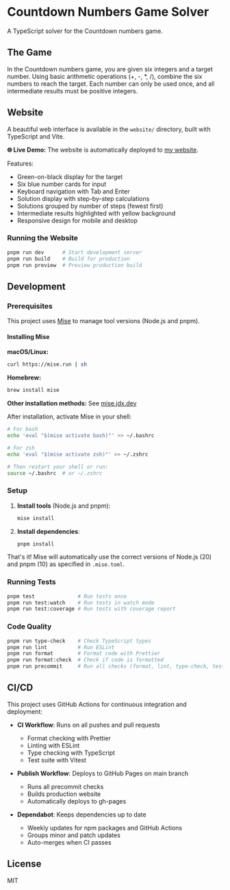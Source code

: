 # Countdown Numbers Game Solver

A TypeScript solver for the Countdown numbers game.

## The Game

In the Countdown numbers game, you are given six integers and a target number. Using basic arithmetic operations (+, -, *, /), combine the six numbers to reach the target. Each number can only be used once, and all intermediate results must be positive integers.

## Website

A beautiful web interface is available in the `website/` directory, built with TypeScript and Vite.

**🌐 Live Demo:** The website is automatically deployed to [my website](https://johnsy.com/countdown/).

Features:
- Green-on-black display for the target
- Six blue number cards for input
- Keyboard navigation with Tab and Enter
- Solution display with step-by-step calculations
- Solutions grouped by number of steps (fewest first)
- Intermediate results highlighted with yellow background
- Responsive design for mobile and desktop

### Running the Website

```bash
pnpm run dev      # Start development server
pnpm run build    # Build for production
pnpm run preview  # Preview production build
```

## Development

### Prerequisites

This project uses [Mise](https://mise.jdx.dev/) to manage tool versions (Node.js and pnpm).

#### Installing Mise

**macOS/Linux:**
```bash
curl https://mise.run | sh
```

**Homebrew:**
```bash
brew install mise
```

**Other installation methods:** See [mise.jdx.dev](https://mise.jdx.dev/getting-started.html)

After installation, activate Mise in your shell:
```bash
# For bash
echo 'eval "$(mise activate bash)"' >> ~/.bashrc

# For zsh
echo 'eval "$(mise activate zsh)"' >> ~/.zshrc

# Then restart your shell or run:
source ~/.bashrc  # or ~/.zshrc
```

### Setup

1. **Install tools** (Node.js and pnpm):
   ```bash
   mise install
   ```

2. **Install dependencies**:
   ```bash
   pnpm install
   ```

That's it! Mise will automatically use the correct versions of Node.js (20) and pnpm (10) as specified in `.mise.toml`.

### Running Tests

```bash
pnpm test              # Run tests once
pnpm run test:watch    # Run tests in watch mode
pnpm run test:coverage # Run tests with coverage report
```

### Code Quality

```bash
pnpm run type-check    # Check TypeScript types
pnpm run lint          # Run ESLint
pnpm run format        # Format code with Prettier
pnpm run format:check  # Check if code is formatted
pnpm run precommit     # Run all checks (format, lint, type-check, test)
```

## CI/CD

This project uses GitHub Actions for continuous integration and deployment:

- **CI Workflow**: Runs on all pushes and pull requests
  - Format checking with Prettier
  - Linting with ESLint
  - Type checking with TypeScript
  - Test suite with Vitest

- **Publish Workflow**: Deploys to GitHub Pages on main branch
  - Runs all precommit checks
  - Builds production website
  - Automatically deploys to gh-pages

- **Dependabot**: Keeps dependencies up to date
  - Weekly updates for npm packages and GitHub Actions
  - Groups minor and patch updates
  - Auto-merges when CI passes

## License

MIT


